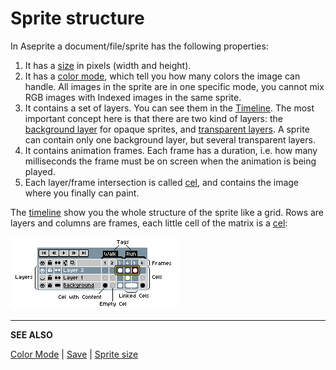 # Sprite structure

In Aseprite a document/file/sprite has the following properties:

1. It has a [size](sprite-size.md) in pixels (width and height).
1. It has a [color mode](color-mode.md), which tell you how many colors
   the image can handle. All images in the sprite are in one specific mode,
   you cannot mix RGB images with Indexed images in the same sprite.
1. It contains a set of layers. You can see them in
   the [Timeline](timeline.md). The most important concept here is
   that there are two kind of layers:
   the [background layer](layers.md#background-Layer) for opaque sprites, and
   [transparent layers](layers.md#transparent-Layers).
   A sprite can contain only one background layer, but several
   transparent layers.
1. It contains animation frames. Each frame has a duration, i.e. how many milliseconds
   the frame must be on screen when the animation is being played.
1. Each layer/frame intersection is called [cel](cel.md),
   and contains the image where you finally can paint.

The [timeline](timeline.md) show you the whole structure of the
sprite like a grid. Rows are layers and columns are frames, each
little cell of the matrix is a [cel](cel.md):

![Cels Matrix](sprite/sprite-components.png)

---

**SEE ALSO**

[Color Mode](color-mode.md) |
[Save](save.md) |
[Sprite size](sprite-size.md)
